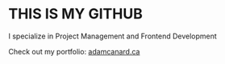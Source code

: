 # THIS IS MY GITHUB
I specialize in Project Management and Frontend Development

Check out my portfolio: [adamcanard.ca](https://www.adamcanard.ca)
